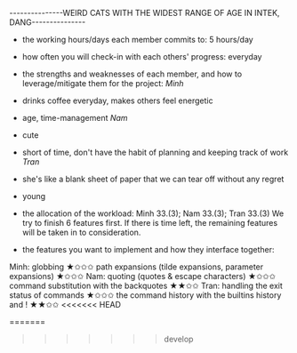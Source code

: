 ---------------WEIRD CATS WITH THE WIDEST RANGE OF AGE IN INTEK, DANG---------------


- the working hours/days each member commits to: 5 hours/day

- how often you will check-in with each others' progress: everyday

- the strengths and weaknesses of each member, and how to leverage/mitigate them for the project:
*Minh*
+ drinks coffee everyday, makes others feel energetic
- age, time-management
*Nam*
+ cute
- short of time, don't have the habit of planning and keeping track of work
*Tran*
+ she's like a blank sheet of paper that we can tear off without any regret
- young

- the allocation of the workload:
Minh 33.(3); Nam 33.(3); Tran 33.(3)
 We try to finish 6 features first. If there is time left, the remaining features will be taken in to consideration.


- the features you want to implement and how they interface together:

Minh: globbing ★✩✩✩
      path expansions (tilde expansions, parameter expansions) ★✩✩✩
Nam: quoting (quotes & escape characters) ★✩✩✩
     command substitution with the backquotes ★★✩✩
Tran: handling the exit status of commands ★✩✩✩
     the command history with the builtins history and ! ★★✩✩
<<<<<<< HEAD

=======
>>>>>>> develop
